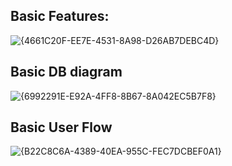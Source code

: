 ## Basic Features:

![{4661C20F-EE7E-4531-8A98-D26AB7DEBC4D}](https://github.com/user-attachments/assets/617b1447-c18f-40b9-a7ad-0abb59807dba)

## Basic DB diagram

![{6992291E-E92A-4FF8-8B67-8A042EC5B7F8}](https://github.com/user-attachments/assets/75a19d2d-9ef5-40f0-9e78-7618c26cdac0)

## Basic User Flow

![{B22C8C6A-4389-40EA-955C-FEC7DCBEF0A1}](https://github.com/user-attachments/assets/4f796f81-68cb-4793-97cd-bf8bb58bd362)
